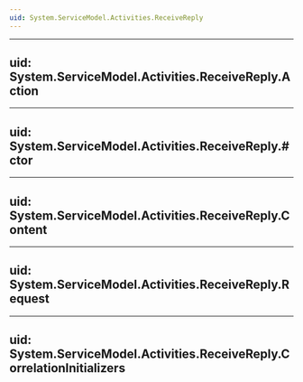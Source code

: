 ```yaml
---
uid: System.ServiceModel.Activities.ReceiveReply
---
```


---
uid: System.ServiceModel.Activities.ReceiveReply.Action
---

---
uid: System.ServiceModel.Activities.ReceiveReply.#ctor
---

---
uid: System.ServiceModel.Activities.ReceiveReply.Content
---

---
uid: System.ServiceModel.Activities.ReceiveReply.Request
---

---
uid: System.ServiceModel.Activities.ReceiveReply.CorrelationInitializers
---
